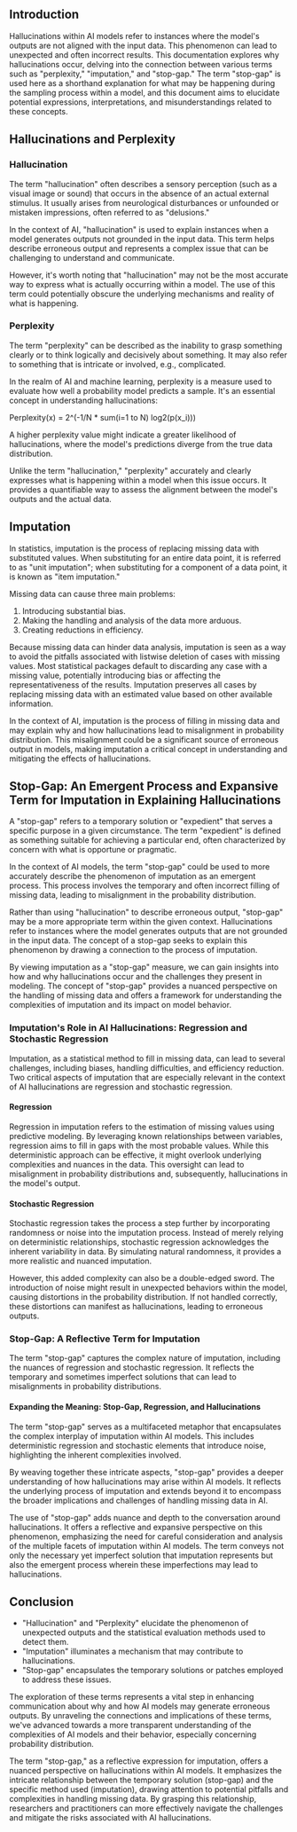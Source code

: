 ## Introduction

Hallucinations within AI models refer to instances where the model's outputs are
not aligned with the input data. This phenomenon can lead to unexpected and
often incorrect results. This documentation explores why hallucinations occur,
delving into the connection between various terms such as "perplexity,"
"imputation," and "stop-gap." The term "stop-gap" is used here as a shorthand
explanation for what may be happening during the sampling process within a
model, and this document aims to elucidate potential expressions,
interpretations, and misunderstandings related to these concepts.

## Hallucinations and Perplexity

### Hallucination

The term "hallucination" often describes a sensory perception (such as a visual
image or sound) that occurs in the absence of an actual external stimulus. It
usually arises from neurological disturbances or unfounded or mistaken
impressions, often referred to as "delusions."

In the context of AI, "hallucination" is used to explain instances when a model
generates outputs not grounded in the input data. This term helps describe
erroneous output and represents a complex issue that can be challenging to
understand and communicate.

However, it's worth noting that "hallucination" may not be the most accurate way
to express what is actually occurring within a model. The use of this term could
potentially obscure the underlying mechanisms and reality of what is happening.

### Perplexity

The term "perplexity" can be described as the inability to grasp something
clearly or to think logically and decisively about something. It may also refer
to something that is intricate or involved, e.g., complicated.

In the realm of AI and machine learning, perplexity is a measure used to
evaluate how well a probability model predicts a sample. It's an essential
concept in understanding hallucinations:

Perplexity(x) = 2^(-1/N * sum(i=1 to N) log2(p(x_i)))

A higher perplexity value might indicate a greater likelihood of hallucinations,
where the model's predictions diverge from the true data distribution.

Unlike the term "hallucination," "perplexity" accurately and clearly expresses
what is happening within a model when this issue occurs. It provides a
quantifiable way to assess the alignment between the model's outputs and the
actual data.

## Imputation

In statistics, imputation is the process of replacing missing data with
substituted values. When substituting for an entire data point, it is referred
to as "unit imputation"; when substituting for a component of a data point, it
is known as "item imputation."

Missing data can cause three main problems:

1. Introducing substantial bias.
2. Making the handling and analysis of the data more arduous.
3. Creating reductions in efficiency.

Because missing data can hinder data analysis, imputation is seen as a way to
avoid the pitfalls associated with listwise deletion of cases with missing
values. Most statistical packages default to discarding any case with a missing
value, potentially introducing bias or affecting the representativeness of the
results. Imputation preserves all cases by replacing missing data with an
estimated value based on other available information.

In the context of AI, imputation is the process of filling in missing data and
may explain why and how hallucinations lead to misalignment in probability
distribution. This misalignment could be a significant source of erroneous
output in models, making imputation a critical concept in understanding and
mitigating the effects of hallucinations.

## Stop-Gap: An Emergent Process and Expansive Term for Imputation in Explaining Hallucinations

A "stop-gap" refers to a temporary solution or "expedient" that serves a
specific purpose in a given circumstance. The term "expedient" is defined as
something suitable for achieving a particular end, often characterized by
concern with what is opportune or pragmatic.

In the context of AI models, the term "stop-gap" could be used to more
accurately describe the phenomenon of imputation as an emergent process. This
process involves the temporary and often incorrect filling of missing data,
leading to misalignment in the probability distribution.

Rather than using "hallucination" to describe erroneous output, "stop-gap" may
be a more appropriate term within the given context. Hallucinations refer to
instances where the model generates outputs that are not grounded in the input
data. The concept of a stop-gap seeks to explain this phenomenon by drawing a
connection to the process of imputation.

By viewing imputation as a "stop-gap" measure, we can gain insights into how and
why hallucinations occur and the challenges they present in modeling. The
concept of "stop-gap" provides a nuanced perspective on the handling of missing
data and offers a framework for understanding the complexities of imputation and
its impact on model behavior.

### Imputation's Role in AI Hallucinations: Regression and Stochastic Regression

Imputation, as a statistical method to fill in missing data, can lead to several
challenges, including biases, handling difficulties, and efficiency reduction.
Two critical aspects of imputation that are especially relevant in the context
of AI hallucinations are regression and stochastic regression.

#### Regression

Regression in imputation refers to the estimation of missing values using
predictive modeling. By leveraging known relationships between variables,
regression aims to fill in gaps with the most probable values. While this
deterministic approach can be effective, it might overlook underlying
complexities and nuances in the data. This oversight can lead to misalignment in
probability distributions and, subsequently, hallucinations in the model's
output.

#### Stochastic Regression

Stochastic regression takes the process a step further by incorporating
randomness or noise into the imputation process. Instead of merely relying on
deterministic relationships, stochastic regression acknowledges the inherent
variability in data. By simulating natural randomness, it provides a more
realistic and nuanced imputation.

However, this added complexity can also be a double-edged sword. The
introduction of noise might result in unexpected behaviors within the model,
causing distortions in the probability distribution. If not handled correctly,
these distortions can manifest as hallucinations, leading to erroneous outputs.

### Stop-Gap: A Reflective Term for Imputation

The term "stop-gap" captures the complex nature of imputation, including the
nuances of regression and stochastic regression. It reflects the temporary and
sometimes imperfect solutions that can lead to misalignments in probability
distributions.

#### Expanding the Meaning: Stop-Gap, Regression, and Hallucinations

The term "stop-gap" serves as a multifaceted metaphor that encapsulates the
complex interplay of imputation within AI models. This includes deterministic
regression and stochastic elements that introduce noise, highlighting the
inherent complexities involved.

By weaving together these intricate aspects, "stop-gap" provides a deeper
understanding of how hallucinations may arise within AI models. It reflects the
underlying process of imputation and extends beyond it to encompass the broader
implications and challenges of handling missing data in AI.

The use of "stop-gap" adds nuance and depth to the conversation around
hallucinations. It offers a reflective and expansive perspective on this
phenomenon, emphasizing the need for careful consideration and analysis of the
multiple facets of imputation within AI models. The term conveys not only the
necessary yet imperfect solution that imputation represents but also the
emergent process wherein these imperfections may lead to hallucinations.

## Conclusion

- "Hallucination" and "Perplexity" elucidate the phenomenon of unexpected
  outputs and the statistical evaluation methods used to detect them.
- "Imputation" illuminates a mechanism that may contribute to hallucinations.
- "Stop-gap" encapsulates the temporary solutions or patches employed to address
  these issues.

The exploration of these terms represents a vital step in enhancing
communication about why and how AI models may generate erroneous outputs. By
unraveling the connections and implications of these terms, we've advanced
towards a more transparent understanding of the complexities of AI models and
their behavior, especially concerning probability distribution.

The term "stop-gap," as a reflective expression for imputation, offers a nuanced
perspective on hallucinations within AI models. It emphasizes the intricate
relationship between the temporary solution (stop-gap) and the specific method
used (imputation), drawing attention to potential pitfalls and complexities in
handling missing data. By grasping this relationship, researchers and
practitioners can more effectively navigate the challenges and mitigate the
risks associated with AI hallucinations.
